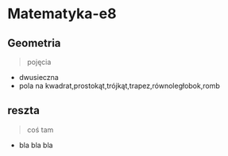 # Matematyka-e8

## Geometria
> pojęcia
- dwusieczna
- pola na kwadrat,prostokąt,trójkąt,trapez,równoległobok,romb
## reszta
> coś tam
- bla bla bla

